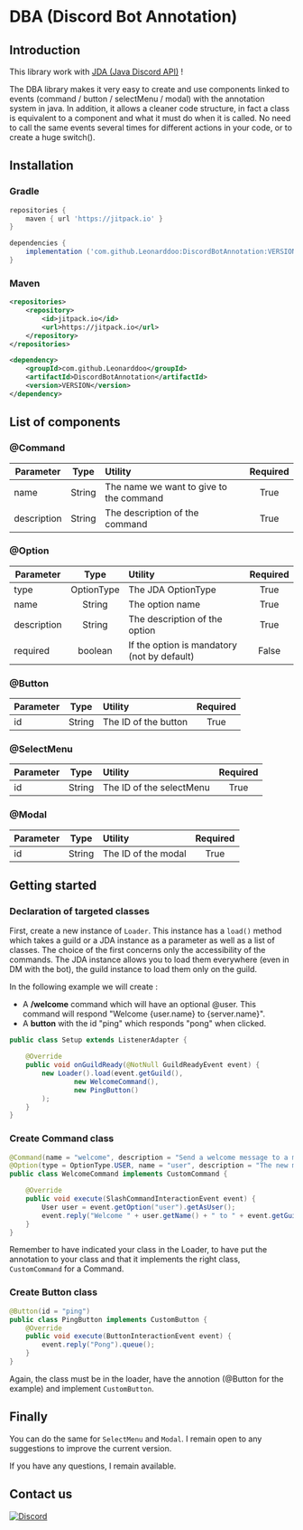 # DBA (Discord Bot Annotation)

## Introduction

This library work with [JDA (Java Discord API)](https://github.com/DV8FromTheWorld/JDA) !

The DBA library makes it very easy to create and use components linked to events (command / button / selectMenu / modal) with the annotation system in java. In addition, it allows a cleaner code structure, in fact a class is equivalent to a component and what it must do when it is called.
No need to call the same events several times for different actions in your code, or to create a huge switch().

## Installation

### Gradle

```gradle
repositories {
    maven { url 'https://jitpack.io' }
}

dependencies {
    implementation ('com.github.Leonarddoo:DiscordBotAnnotation:VERSION')
}
```

### Maven

```xml
<repositories>
    <repository>
        <id>jitpack.io</id>
        <url>https://jitpack.io</url>
    </repository>
</repositories>

<dependency>
    <groupId>com.github.Leonarddoo</groupId>
    <artifactId>DiscordBotAnnotation</artifactId>
    <version>VERSION</version>
</dependency>
```



## List of components

### @Command

| Parameter     |    Type    | Utility                                 | Required |
|---------------|:----------:|:----------------------------------------|:--------:|
| name          |   String   | The name we want to give to the command |   True   |
| description   |   String   | The description of the command          |   True   |

### @Option

| Parameter     |    Type    | Utility                                     | Required |
|---------------|:----------:|:--------------------------------------------|:--------:|
| type          | OptionType | The JDA OptionType                          |   True   |
| name          |   String   | The option name                             |   True   |
| description   |   String   | The description of the option               |   True   |
| required      |  boolean   | If the option is mandatory (not by default) |  False   |

### @Button

| Parameter     |    Type    | Utility                  | Required |
|---------------|:----------:|:-------------------------|:--------:|
| id            |   String   | The ID of the button     |   True   |

### @SelectMenu

| Parameter     |    Type    | Utility                  | Required |
|---------------|:----------:|:-------------------------|:--------:|
| id            |   String   | The ID of the selectMenu |   True   |

### @Modal

| Parameter     |    Type    | Utility                  | Required |
|---------------|:----------:|:-------------------------|:--------:|
| id            |   String   | The ID of the modal      |   True   |


## Getting started

### Declaration of targeted classes

First, create a new instance of `Loader`. This instance has a `load()` method which takes a guild or a JDA instance as a parameter as well as a list of classes.
The choice of the first concerns only the accessibility of the commands. The JDA instance allows you to load them everywhere (even in DM with the bot), the guild instance to load them only on the guild.

In the following example we will create :  
- A **/welcome** command which will have an optional @user. This command will respond "Welcome {user.name} to {server.name}".
- A **button** with the id "ping" which responds "pong" when clicked.

```java
public class Setup extends ListenerAdapter {

    @Override
    public void onGuildReady(@NotNull GuildReadyEvent event) {
        new Loader().load(event.getGuild(),
                new WelcomeCommand(),
                new PingButton()
        );
    }
}
```

### Create Command class

```java
@Command(name = "welcome", description = "Send a welcome message to a member.")
@Option(type = OptionType.USER, name = "user", description = "The new member", required = true)
public class WelcomeCommand implements CustomCommand {

    @Override
    public void execute(SlashCommandInteractionEvent event) {
        User user = event.getOption("user").getAsUser();
        event.reply("Welcome " + user.getName() + " to " + event.getGuild().getName()).queue();
    }
}
```

Remember to have indicated your class in the Loader, to have put the annotation to your class and that it implements the right class, `CustomCommand` for a Command.

### Create Button class

```java
@Button(id = "ping")
public class PingButton implements CustomButton {
    @Override
    public void execute(ButtonInteractionEvent event) {
        event.reply("Pong").queue();
    }
}
```

Again, the class must be in the loader, have the annotion (@Button for the example) and implement `CustomButton`.

## Finally 

You can do the same for `SelectMenu` and `Modal`. I remain open to any suggestions to improve the current version.

If you have any questions, I remain available.

## Contact us

[![Discord](https://badgen.net/badge/icon/discord?icon=discord&label)](https://discord.gg/a8QS7Jhs6G)

